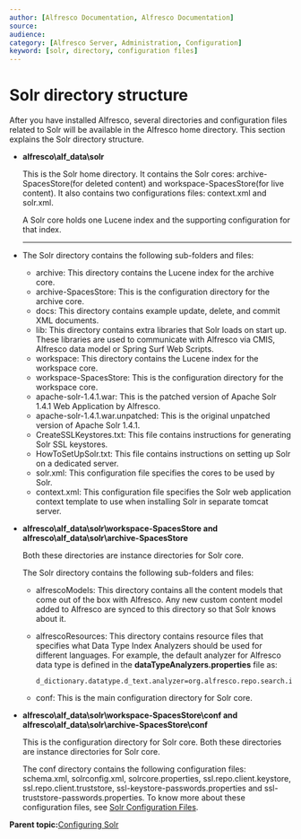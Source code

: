 ```yaml
---
author: [Alfresco Documentation, Alfresco Documentation]
source: 
audience: 
category: [Alfresco Server, Administration, Configuration]
keyword: [solr, directory, configuration files]
---
```


# Solr directory structure

After you have installed Alfresco, several directories and configuration files related to Solr will be available in the Alfresco home directory. This section explains the Solr directory structure.

-   ****alfresco\\alf\_data\\solr****

    This is the Solr home directory. It contains the Solr cores: archive-SpacesStore\(for deleted content\) and workspace-SpacesStore\(for live content\). It also contains two configurations files: context.xml and solr.xml.

    A Solr core holds one Lucene index and the supporting configuration for that index.


-   ****

    The Solr directory contains the following sub-folders and files:

    -   archive: This directory contains the Lucene index for the archive core.
    -   archive-SpacesStore: This is the configuration directory for the archive core.
    -   docs: This directory contains example update, delete, and commit XML documents.
    -   lib: This directory contains extra libraries that Solr loads on start up. These libraries are used to communicate with Alfresco via CMIS, Alfresco data model or Spring Surf Web Scripts.
    -   workspace: This directory contains the Lucene index for the workspace core.
    -   workspace-SpacesStore: This is the configuration directory for the workspace core.
    -   apache-solr-1.4.1.war: This is the patched version of Apache Solr 1.4.1 Web Application by Alfresco.
    -   apache-solr-1.4.1.war.unpatched: This is the original unpatched version of Apache Solr 1.4.1.
    -   CreateSSLKeystores.txt: This file contains instructions for generating Solr SSL keystores.
    -   HowToSetUpSolr.txt: This file contains instructions on setting up Solr on a dedicated server.
    -   solr.xml: This configuration file specifies the cores to be used by Solr.
    -   context.xml: This configuration file specifies the Solr web application context template to use when installing Solr in separate tomcat server.
-   **alfresco\\alf\_data\\solr\\workspace-SpacesStore and alfresco\\alf\_data\\solr\\archive-SpacesStore**

    Both these directories are instance directories for Solr core.

    The Solr directory contains the following sub-folders and files:

    -   alfrescoModels: This directory contains all the content models that come out of the box with Alfresco. Any new custom content model added to Alfresco are synced to this directory so that Solr knows about it.
    -   alfrescoResources: This directory contains resource files that specifies what Data Type Index Analyzers should be used for different languages. For example, the default analyzer for Alfresco data type is defined in the **dataTypeAnalyzers.properties** file as:

        ```
        d_dictionary.datatype.d_text.analyzer=org.alfresco.repo.search.impl.lucene.analysis.AlfrescoStandardAnalyser
        ```

    -   conf: This is the main configuration directory for Solr core.
-   **alfresco\\alf\_data\\solr\\workspace-SpacesStore\\conf and alfresco\\alf\_data\\solr\\archive-SpacesStore\\conf**

    This is the configuration directory for Solr core. Both these directories are instance directories for Solr core.

    The conf directory contains the following configuration files: schema.xml, solrconfig.xml, solrcore.properties, ssl.repo.client.keystore, ssl.repo.client.truststore, ssl-keystore-passwords.properties and ssl-truststore-passwords.properties. To know more about these configuration files, see [Solr Configuration Files](solr-config-files.md).


**Parent topic:**[Configuring Solr](../concepts/solr-webapp-config.md)


